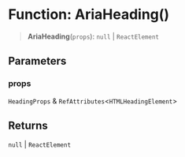 # Function: AriaHeading()

> **AriaHeading**(`props`): `null` \| `ReactElement`

## Parameters

### props

`HeadingProps` & `RefAttributes`\<`HTMLHeadingElement`\>

## Returns

`null` \| `ReactElement`
